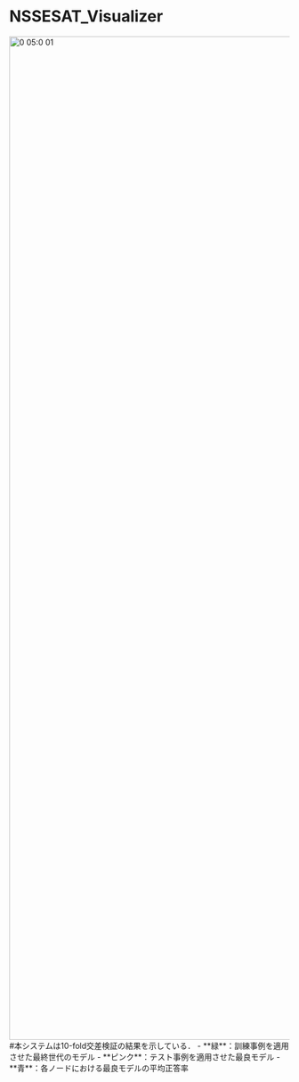 # NSSESAT_Visualizer
<img width="1800" alt="0 05:0 01" src="https://github.com/TakuyaMitarai/NSSESAT_Visualizer/assets/106578561/ea5aee9e-8043-4da3-ba56-f6d8931f5ee6">
#本システムは10-fold交差検証の結果を示している．
- **緑**：訓練事例を適用させた最終世代のモデル
- **ピンク**：テスト事例を適用させた最良モデル
- **青**：各ノードにおける最良モデルの平均正答率
